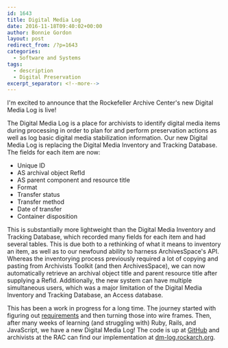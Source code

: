 ```yaml
---
id: 1643
title: Digital Media Log
date: 2016-11-18T09:40:02+00:00
author: Bonnie Gordon
layout: post
redirect_from: /?p=1643
categories:
  - Software and Systems
tags:
  - description
  - Digital Preservation
excerpt_separator: <!--more-->
---
```

I'm excited to announce that the Rockefeller Archive Center's new Digital Media Log is live!<!--more-->

The Digital Media Log is a place for archivists to identify digital media items during processing in order to plan for and perform preservation actions as well as log basic digital media stabilization information. Our new Digital Media Log is replacing the Digital Media Inventory and Tracking Database. The fields for each item are now:

* Unique ID
* AS archival object RefId
* AS parent component and resource title
* Format
* Transfer status
* Transfer method
* Date of transfer
* Container disposition

This is substantially more lightweight than the Digital Media Inventory and Tracking Database, which recorded many fields for each item and had several tables. This is due both to a rethinking of what it means to inventory an item, as well as to our newfound ability to harness ArchivesSpace's API. Whereas the inventorying process previously required a lot of copying and pasting from Archivists Toolkit (and then ArchivesSpace), we can now automatically retrieve an archival object title and parent resource title after supplying a RefId. Additionally, the new system can have multiple simultaneous users, which was a major limitation of the Digital Media Inventory and Tracking Database, an Access database.

This has been a work in progress for a long time. The journey started with figuring out [requirements](https://docs.google.com/document/d/1jFP4O8jgl236PcpP-vqaT6qJNmPi9GXKbAJFDXXuoJo/edit?usp=sharing) and then turning those into wire frames. Then, after many weeks of learning (and struggling with) Ruby, Rails, and JavaScript, we have a new Digital Media Log! The code is up at [GitHub](https://github.com/RockefellerArchiveCenter/dm_log) and archivists at the RAC can find our implementation at [dm-log.rockarch.org](http://dm-log.rockarch.org).
